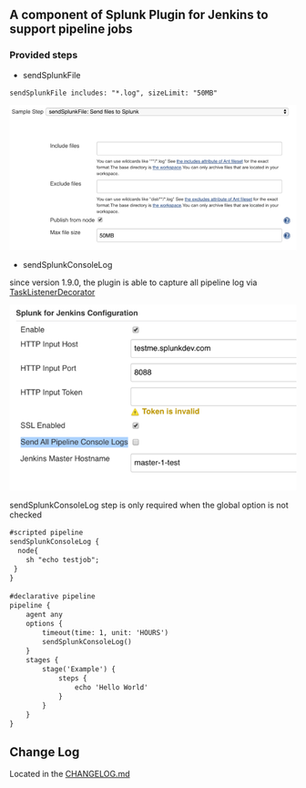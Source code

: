 ## A component of Splunk Plugin for Jenkins to support pipeline jobs

### Provided steps
- sendSplunkFile
```
sendSplunkFile includes: "*.log", sizeLimit: "50MB"
``` 

![sendSplunkFile](images/pipeline_sendsplunkfile.png)

- sendSplunkConsoleLog

since version 1.9.0, the plugin is able to capture all pipeline log via [TaskListenerDecorator](https://javadoc.jenkins.io/plugin/workflow-api/org/jenkinsci/plugins/workflow/log/TaskListenerDecorator.html)

![enable-pipeline-log](images/pipeline_filter_option.png)

sendSplunkConsoleLog step is only required when the global option is not checked

```
#scripted pipeline
sendSplunkConsoleLog {
  node{
    sh "echo testjob";
 }
}

#declarative pipeline
pipeline {
    agent any
    options {
        timeout(time: 1, unit: 'HOURS')
        sendSplunkConsoleLog()
    }
    stages {
        stage('Example') {
            steps {
                echo 'Hello World'
            }
        }
    }
}
```


## Change Log
Located in the [CHANGELOG.md](CHANGELOG.md)